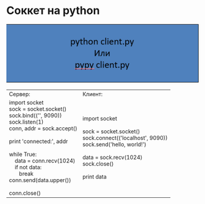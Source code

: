 # Соккет на python

![](lec4_78_ris_1.jpg)

<table align="сenter">
	<tbody>
		<tr>
			<td>Сервер:</td>
			<td>Клиент:</td>
		</tr>
		<tr>
			<td>import socket<br>sock = socket.socket()<br>
sock.bind(('', 9090))<br>
sock.listen(1)<br>
conn, addr = sock.accept()<br>
<br>
print 'connected:', addr<br>
<br>
while True:<br>
&#160;&#160;&#160;&#160;data = conn.recv(1024)<br>
&#160;&#160;&#160;&#160;if not data:<br>
&#160;&#160;&#160;&#160;&#160;&#160;&#160;break<br>
    conn.send(data.upper())<br>
<br>
conn.close()</td>
			<td>import socket<br>
<br>
sock = socket.socket()<br>
sock.connect(('localhost', 9090))<br>
sock.send('hello, world!')<br>
<br>
data = sock.recv(1024)<br>
sock.close()<br>
<br>
print data
</td>
		</tr>
	</tbody>
</table>